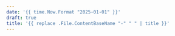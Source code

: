 ```yaml
---
date: '{{ time.Now.Format "2025-01-01" }}'
draft: true
title: '{{ replace .File.ContentBaseName "-" " " | title }}'
---
```

